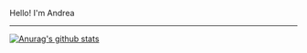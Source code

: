 Hello! I'm Andrea


---

[![Anurag's github stats](https://github-readme-stats.vercel.app/api?username=aarestigue)](https://github.com/aarestigue/github-readme-stats)
